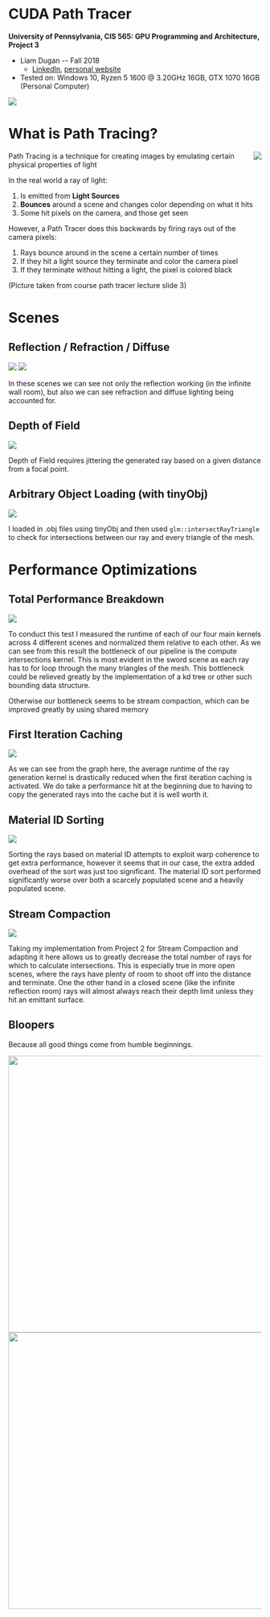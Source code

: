 CUDA Path Tracer
================
**University of Pennsylvania, CIS 565: GPU Programming and Architecture, Project 3**

* Liam Dugan -- Fall 2018
  * [LinkedIn](https://www.linkedin.com/in/liam-dugan-95a961135/), [personal website](http://liamdugan.com/)
* Tested on: Windows 10, Ryzen 5 1600 @ 3.20GHz 16GB, GTX 1070 16GB (Personal Computer)

![](img/cornell.2018-10-03_03-05-39z.1695samp.png)

What is Path Tracing?
=============

<img align="right" src="img/pathTracing.png">
Path Tracing is a technique for creating images by emulating certain physical properties of light

In the real world a ray of light:
1. Is emitted from **Light Sources**
2. **Bounces** around a scene and changes color depending on what it hits
3. Some hit pixels on the camera, and those get seen

However, a Path Tracer does this backwards by firing rays out of the camera pixels:
1. Rays bounce around in the scene a certain number of times
2. If they hit a light source they terminate and color the camera pixel
3. If they terminate without hitting a light, the pixel is colored black

(Picture taken from course path tracer lecture slide 3)


Scenes
================

Reflection / Refraction / Diffuse
---------
![](img/reflectionRefraction.png)
![](img/reflection.png)

In these scenes we can see not only the reflection working (in the infinite wall room), but also we can see refraction and diffuse lighting being accounted for.

Depth of Field
-------
![](img/cornell.2018-10-03_03-05-39z.1695samp.png)

Depth of Field requires jittering the generated ray based on a given distance from a focal point.

Arbitrary Object Loading (with tinyObj)
-------
![](img/Sword.png)

I loaded in .obj files using tinyObj and then used `glm::intersectRayTriangle` to check for intersections between our ray and every triangle of the mesh.

Performance Optimizations
================

Total Performance Breakdown
------
![](img/runtimes.png)

To conduct this test I measured the runtime of each of our four main kernels across 4 different scenes and normalized them relative to each other. As we can see from this result the bottleneck of our pipeline is the compute intersections kernel. This is most evident in the sword scene as each ray has to for loop through the many triangles of the mesh. This bottleneck could be relieved greatly by the implementation of a kd tree or other such bounding data structure. 

Otherwise our bottleneck seems to be stream compaction, which can be improved greatly by using shared memory

First Iteration Caching
-------
![](img/cacheFirstIteration.png)

As we can see from the graph here, the average runtime of the ray generation kernel is drastically reduced when the first iteration caching is activated. We do take a performance hit at the beginning due to having to copy the generated rays into the cache but it is well worth it.

Material ID Sorting
-------
![](img/materialIDsort.png)

Sorting the rays based on material ID attempts to exploit warp coherence to get extra performance, however it seems that in our case, the extra added overhead of the sort was just too significant. The material ID sort performed significantly worse over both a scarcely populated scene and a heavily populated scene.

Stream Compaction
-------
![](img/StreamCompaction.png)

Taking my implementation from Project 2 for Stream Compaction and adapting it here allows us to greatly decrease the total number of rays for which to calculate intersections. This is especially true in more open scenes, where the rays have plenty of room to shoot off into the distance and terminate. One the other hand in a closed scene (like the infinite reflection room) rays will almost always reach their depth limit unless they hit an emittant surface.

## Bloopers
Because all good things come from humble beginnings.

<img align="center" width=550px src="img/blooper1.png">
<img align="center" width=550px src="img/blooper2.png">

